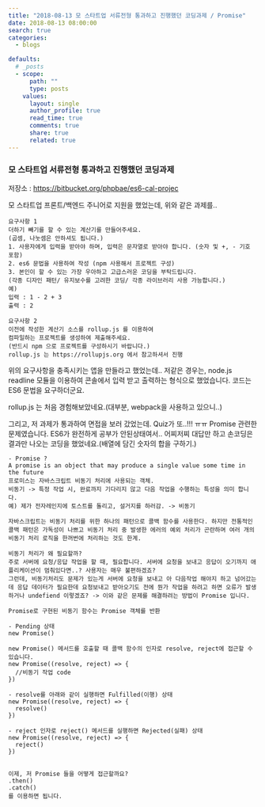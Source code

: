 ```yaml
---
title: "2018-08-13 모 스타트업 서류전형 통과하고 진행했던 코딩과제 / Promise"
date: 2018-08-13 08:00:00
search: true
categories:
  - blogs

defaults:
  # _posts
  - scope:
      path: ""
      type: posts
    values:
      layout: single
      author_profile: true
      read_time: true
      comments: true
      share: true
      related: true
---
```


### 모 스타트업 서류전형 통과하고 진행했던 코딩과제


저장소 : https://bitbucket.org/phpbae/es6-cal-projec

모 스타트업 프론트/백엔드 주니어로 지원을 했었는데, 위와 같은 과제를..

```
요구사항 1
더하기 빼기를 할 수 있는 계산기를 만들어주세요.
(곱셈, 나눗셈은 안하셔도 됩니다.)
1. 사용자에게 입력을 받아야 하며, 입력은 문자열로 받아야 합니다. (숫자 및 +, - 기호 포함)
2. es6 문법을 사용하여 작성 (npm 사용해서 프로젝트 구성)
3. 본인이 할 수 있는 가장 우아하고 고급스러운 코딩을 부탁드립니다.
(각종 디자인 패턴/ 유지보수를 고려한 코딩/ 각종 라이브러리 사용 가능합니다.)
예)
입력 : 1 - 2 + 3
출력 : 2

요구사항 2
이전에 작성한 계산기 소스를 rollup.js 를 이용하여
컴파일하는 프로젝트를 생성하여 제출해주세요.
(반드시 npm 으로 프로젝트를 구성하시기 바랍니다.)
rollup.js 는 https://rollupjs.org 에서 참고하셔서 진행
```

위의 요구사항을 충족시키는 앱을 만들라고 했었는데..
저같은 경우는, node.js readline 모듈을 이용하여 콘솔에서 입력 받고 출력하는 형식으로 했었습니다.
코드는 ES6 문법을 요구하더군요.

rollup.js 는 처음 경험해보았네요.(대부분, webpack을 사용하고 있으니..)

그리고, 저 과제가 통과하여 면접을 보러 갔었는데.
Quiz가 또..!!! ㅠㅠ
Promise 관련한 문제였습니다. ES6가 완전하게 공부가 안된상태여서.. 어찌저찌 대답만 하고 손코딩은 결과만 나오는 코딩을 했었네요.(배열에 담긴 숫자의 합을 구하기.)

```
- Promise ?
A promise is an object that may produce a single value some time in the future
프로미스는 자바스크립트 비동기 처리에 사용되는 객체.
비동기 -> 특정 작업 시, 완료까지 기다리지 않고 다음 작업을 수행하는 특성을 의미 합니다.
예) 제가 전자레인지에 토스트를 돌리고, 설거지를 하러감. -> 비동기

자바스크립트는 비동기 처리를 위한 하나의 패턴으로 콜백 함수를 사용한다. 하지만 전통적인 콜백 패턴은 가독성이 나쁘고 비동기 처리 중 발생한 에러의 예외 처리가 곤란하며 여러 개의 비동기 처리 로직을 한꺼번에 처리하는 것도 한계.

비동기 처리가 왜 필요할까?
주로 서버에 요청/응답 작업을 할 때, 필요합니다. 서버에 요청을 보내고 응답이 오기까지 애플리케이션이 멈춰있다면..? 사용자는 매우 불편하겠죠?
그런데, 비동기처리도 문제가 있는게 서버에 요청을 보내고 아 다음작업 해야지 하고 넘어갔는데 응답 데이터가 필요한데 요청보내고 받아오기도 전에 뭔가 작업을 하려고 하면 오류가 발생하거나 undefiend 이렇겠죠? -> 이와 같은 문제를 해결하려는 방법이 Promise 입니다.

Promise로 구현된 비동기 함수는 Promise 객체를 반환

- Pending 상태
new Promise()

new Promise() 메서드를 호출할 때 콜백 함수의 인자로 resolve, reject에 접근할 수 있습니다.
new Promise((resolve, reject) => {
  //비동기 작업 code
})

- resolve를 아래와 같이 실행하면 Fulfilled(이행) 상태
new Promise((resolve, reject) => {
  resolve()
})

- reject 인자로 reject() 메서드를 실행하면 Rejected(실패) 상태
new Promise((resolve, reject) => {
  reject()
})


이제, 저 Promise 들을 어떻게 접근할까요?
.then()
.catch()
를 이용하면 됩니다.

```
